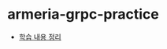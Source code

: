 # armeria-grpc-practice
- [학습 내용 정리](https://github.com/tomatophobia/armeria-grpc-practice/wiki/I-Learned)

